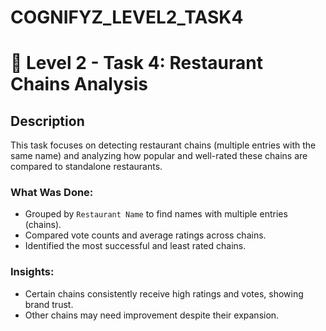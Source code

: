 # COGNIFYZ_LEVEL2_TASK4
# 📁 Level 2 - Task 4: Restaurant Chains Analysis
## Description
This task focuses on detecting restaurant chains (multiple entries with the same name) and analyzing how popular and well-rated these chains are compared to standalone restaurants.

### What Was Done:
- Grouped by `Restaurant Name` to find names with multiple entries (chains).
- Compared vote counts and average ratings across chains.
- Identified the most successful and least rated chains.

### Insights:
- Certain chains consistently receive high ratings and votes, showing brand trust.
- Other chains may need improvement despite their expansion.
